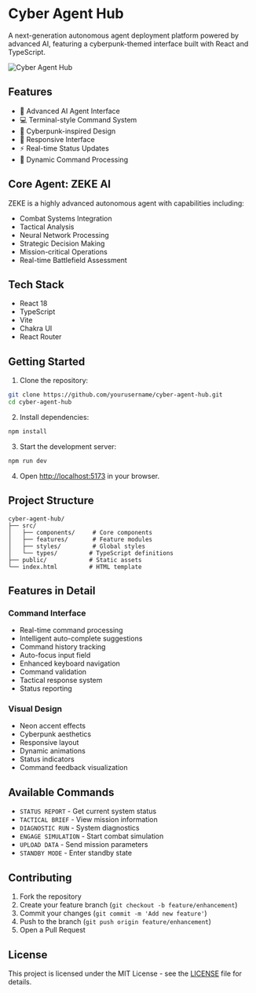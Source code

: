 # Cyber Agent Hub

A next-generation autonomous agent deployment platform powered by advanced AI, featuring a cyberpunk-themed interface built with React and TypeScript.

![Cyber Agent Hub](preview.png)

## Features

- 🤖 Advanced AI Agent Interface
- 💻 Terminal-style Command System
- 🎨 Cyberpunk-inspired Design
- 📱 Responsive Interface
- ⚡ Real-time Status Updates
- 🔄 Dynamic Command Processing

## Core Agent: ZEKE AI

ZEKE is a highly advanced autonomous agent with capabilities including:
- Combat Systems Integration
- Tactical Analysis
- Neural Network Processing
- Strategic Decision Making
- Mission-critical Operations
- Real-time Battlefield Assessment

## Tech Stack

- React 18
- TypeScript
- Vite
- Chakra UI
- React Router

## Getting Started

1. Clone the repository:
```bash
git clone https://github.com/yourusername/cyber-agent-hub.git
cd cyber-agent-hub
```

2. Install dependencies:
```bash
npm install
```

3. Start the development server:
```bash
npm run dev
```

4. Open [http://localhost:5173](http://localhost:5173) in your browser.

## Project Structure

```
cyber-agent-hub/
├── src/
│   ├── components/     # Core components
│   ├── features/       # Feature modules
│   ├── styles/         # Global styles
│   └── types/         # TypeScript definitions
├── public/            # Static assets
└── index.html         # HTML template
```

## Features in Detail

### Command Interface
- Real-time command processing
- Intelligent auto-complete suggestions
- Command history tracking
- Auto-focus input field
- Enhanced keyboard navigation
- Command validation
- Tactical response system
- Status reporting

### Visual Design
- Neon accent effects
- Cyberpunk aesthetics
- Responsive layout
- Dynamic animations
- Status indicators
- Command feedback visualization

## Available Commands

- `STATUS REPORT` - Get current system status
- `TACTICAL BRIEF` - View mission information
- `DIAGNOSTIC RUN` - System diagnostics
- `ENGAGE SIMULATION` - Start combat simulation
- `UPLOAD DATA` - Send mission parameters
- `STANDBY MODE` - Enter standby state

## Contributing

1. Fork the repository
2. Create your feature branch (`git checkout -b feature/enhancement`)
3. Commit your changes (`git commit -m 'Add new feature'`)
4. Push to the branch (`git push origin feature/enhancement`)
5. Open a Pull Request

## License

This project is licensed under the MIT License - see the [LICENSE](LICENSE) file for details.
